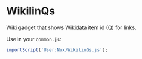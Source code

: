 WikilinQs
==========================

Wiki gadget that shows Wikidata item id (Q) for links.

Use in your `common.js`:
```js
importScript('User:Nux/WikilinQs.js');
```
